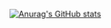 
[![Anurag's GitHub stats](https://github-readme-stats.vercel.app/api?username=HerrErde)](https://github.com/anuraghazra/github-readme-stats)
